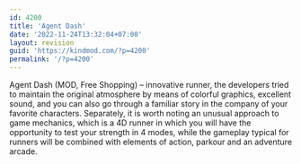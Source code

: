 ```yaml
---
id: 4200
title: 'Agent Dash'
date: '2022-11-24T13:32:04+07:00'
layout: revision
guid: 'https://kindmod.com/?p=4200'
permalink: '/?p=4200'
---
```


Agent Dash (MOD, Free Shopping) – innovative runner, the developers tried to maintain the original atmosphere by means of colorful graphics, excellent sound, and you can also go through a familiar story in the company of your favorite characters. Separately, it is worth noting an unusual approach to game mechanics, which is a 4D runner in which you will have the opportunity to test your strength in 4 modes, while the gameplay typical for runners will be combined with elements of action, parkour and an adventure arcade.